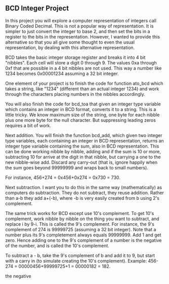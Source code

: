 ## BCD Integer Project

In this project you will explore a computer representation of integers call Binary Coded Decimal. This
is not a popular way of representation. It is simpler to just convert the integer to base 2, and then
set the bits in a register to the bits in the representation. However, I wanted to provide this
alternative so that you all give some thought to even the usual representation, by dealing with this
alternative representation.

BCD takes the basic integer storage register and breaks it into 4 bit "nibbles". Each cell will store
a digit 0 through 9. The values 0xa through 0xf that are possible in a 4 bit nibbles are not used. This
way a number like 1234 becomes 0x00001234 assuming a 32 bit integer. 

One element of your project is to finish the code for function ato_bcd which takes a string, like
"1234" (different than an actual integer 1234) and work through the characters placing numbers in
the nibbles accordingly.

You will also finish the code for bcd_toa that given an integer type variable which contains an 
integer in BCD format, converts it to a string. This is a little tricky. We know maximum size of the 
string, one byte for each nibble plus one more byte for the null character. But suppressing leading
zeros requires a bit of work. 

Next addition. You will finish the function bcd_add, which given two integer type variables, each 
containing an integer in BCD representation, returns an integer type variable containing the sum,
also in BCD representation. This can be done working nibble by nibble, adding and if the sum is 10 
or more, subtracting 10 for arrive at the digit in that nibble, but carrying a one to the new 
nibble-wise add. Discard any carry-out (that is, ignore happily when the sum goes beyond 99999999 and 
wraps back to small numbers).

For instance,  456+274 = 0x456+0x274 = 0x730 = 730.

Next subtraction. I want you to do this in the same way (mathematically) as computers do subtraction.
They do not subtract, they reuse addition. Rather than a-b they add a+(-b), where -b is very easily 
created from b using 2's complement. 

The same trick works for BCD except use 10's complement. To get 10's complement, work nibble by nibble
on the thing you want to subtract, and replace i by 9-i. This is called the 9's complement. For instance,
the 9's complement of 274 is 99999725 (assuming a 32 bit integer). Note that a number plus its 9's 
completement always equals 99999999. Add 1 and get zero. Hence adding one to the 9's complement of a 
number is the negative of the number, and is called the 10's complement. 

To subtract a - b, take the 9's complement of b and add it to 9, but start with a carry in (to simulate
creating the 10's complement). Example: 456-274 = 00000456+99999725+1 = 00000182 = 182.




the negative 



